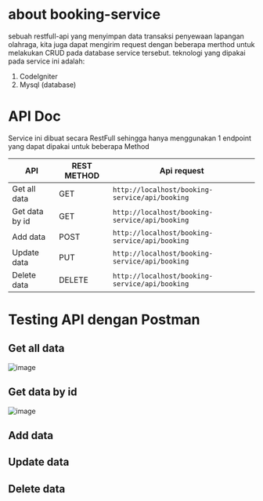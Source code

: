 # about booking-service
sebuah restfull-api yang menyimpan data transaksi penyewaan lapangan olahraga, kita juga dapat mengirim request dengan beberapa merthod untuk melakukan CRUD pada database service tersebut.
teknologi yang dipakai pada service ini adalah:
1. CodeIgniter
2. Mysql (database)

# API Doc

Service ini dibuat secara RestFull sehingga hanya menggunakan 1 endpoint yang dapat dipakai untuk beberapa Method

| API            | REST METHOD   | Api request |
| -------------  | ------------- | -------------|
| Get all data   | GET | `http://localhost/booking-service/api/booking`  | 
| Get data by id | GET | `http://localhost/booking-service/api/booking`  |
| Add data       | POST | `http://localhost/booking-service/api/booking`  |
| Update data    | PUT | `http://localhost/booking-service/api/booking` |
| Delete data    | DELETE | `http://localhost/booking-service/api/booking`  |

# Testing API dengan Postman
## Get all data
![image](https://user-images.githubusercontent.com/59037594/198870964-e4161b3b-535d-45e3-b8d4-993718252a7b.png)

## Get data by id
![image](https://user-images.githubusercontent.com/59037594/198871016-d2621b05-6ed3-49fc-afe7-3c5640906157.png)

## Add data

## Update data

## Delete data

